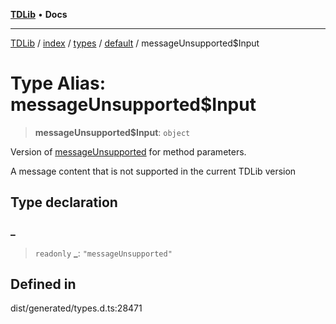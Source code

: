 [**TDLib**](../../../../../../README.md) • **Docs**

***

[TDLib](../../../../../../modules.md) / [index](../../../../../README.md) / [types](../../../README.md) / [default](../README.md) / messageUnsupported$Input

# Type Alias: messageUnsupported$Input

> **messageUnsupported$Input**: `object`

Version of [messageUnsupported](messageUnsupported.md) for method parameters.

A message content that is not supported in the current TDLib version

## Type declaration

### \_

> `readonly` **\_**: `"messageUnsupported"`

## Defined in

dist/generated/types.d.ts:28471
